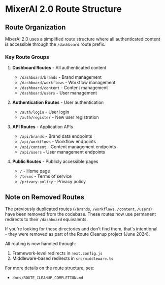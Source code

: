 # MixerAI 2.0 Route Structure

## Route Organization

MixerAI 2.0 uses a simplified route structure where all authenticated content is accessible through the `/dashboard` route prefix.

### Key Route Groups

1. **Dashboard Routes** - All authenticated content
   - `/dashboard/brands` - Brand management
   - `/dashboard/workflows` - Workflow management
   - `/dashboard/content` - Content management
   - `/dashboard/users` - User management

2. **Authentication Routes** - User authentication
   - `/auth/login` - User login
   - `/auth/register` - New user registration

3. **API Routes** - Application APIs
   - `/api/brands` - Brand data endpoints
   - `/api/workflows` - Workflow endpoints
   - `/api/content` - Content management endpoints
   - `/api/users` - User management endpoints

4. **Public Routes** - Publicly accessible pages
   - `/` - Home page
   - `/terms` - Terms of service
   - `/privacy-policy` - Privacy policy

## Note on Removed Routes

The previously duplicated routes (`/brands`, `/workflows`, `/content`, `/users`) have been removed from the codebase. These routes now use permanent redirects to their `/dashboard` equivalents.

If you're looking for these directories and don't find them, that's intentional - they were removed as part of the Route Cleanup project (June 2024).

All routing is now handled through:

1. Framework-level redirects in `next.config.js`
2. Middleware-based redirects in `src/middleware.ts`

For more details on the route structure, see:
- `docs/ROUTE_CLEANUP_COMPLETION.md` 